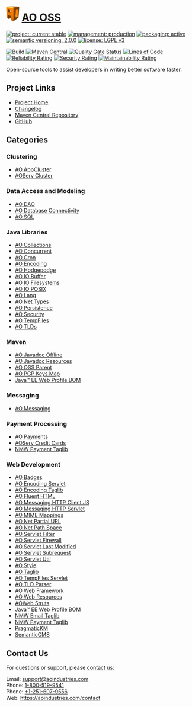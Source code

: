 # [<img src="ao-logo.png" alt="AO Logo" width="35" height="40">](https://github.com/aoindustries) [AO OSS](https://github.com/aoindustries/ao-oss)

[![project: current stable](https://oss.aoapps.com/ao-badges/project-current-stable.svg)](https://aoindustries.com/life-cycle#project-current-stable)
[![management: production](https://oss.aoapps.com/ao-badges/management-production.svg)](https://aoindustries.com/life-cycle#management-production)
[![packaging: active](https://oss.aoapps.com/ao-badges/packaging-active.svg)](https://aoindustries.com/life-cycle#packaging-active)  
[![semantic versioning: 2.0.0](https://oss.aoapps.com/ao-badges/semver-2.0.0.svg)](http://semver.org/spec/v2.0.0.html)
[![license: LGPL v3](https://oss.aoapps.com/ao-badges/license-lgpl-3.0.svg)](https://www.gnu.org/licenses/lgpl-3.0)

[![Build](https://github.com/aoindustries/ao-oss/workflows/Build/badge.svg?branch=master)](https://github.com/aoindustries/ao-oss/actions?query=workflow%3ABuild)
[![Maven Central](https://maven-badges.herokuapp.com/maven-central/com.aoapps/ao-oss/badge.svg)](https://maven-badges.herokuapp.com/maven-central/com.aoapps/ao-oss)
[![Quality Gate Status](https://sonarcloud.io/api/project_badges/measure?branch=master&project=com.aoapps%3Aao-oss&metric=alert_status)](https://sonarcloud.io/dashboard?branch=master&id=com.aoapps%3Aao-oss)
[![Lines of Code](https://sonarcloud.io/api/project_badges/measure?branch=master&project=com.aoapps%3Aao-oss&metric=ncloc)](https://sonarcloud.io/component_measures?branch=master&id=com.aoapps%3Aao-oss&metric=ncloc)  
[![Reliability Rating](https://sonarcloud.io/api/project_badges/measure?branch=master&project=com.aoapps%3Aao-oss&metric=reliability_rating)](https://sonarcloud.io/component_measures?branch=master&id=com.aoapps%3Aao-oss&metric=Reliability)
[![Security Rating](https://sonarcloud.io/api/project_badges/measure?branch=master&project=com.aoapps%3Aao-oss&metric=security_rating)](https://sonarcloud.io/component_measures?branch=master&id=com.aoapps%3Aao-oss&metric=Security)
[![Maintainability Rating](https://sonarcloud.io/api/project_badges/measure?branch=master&project=com.aoapps%3Aao-oss&metric=sqale_rating)](https://sonarcloud.io/component_measures?branch=master&id=com.aoapps%3Aao-oss&metric=Maintainability)

Open-source tools to assist developers in writing better software faster.

## Project Links
* [Project Home](https://oss.aoapps.com/)
* [Changelog](https://oss.aoapps.com/changelog)
* [Maven Central Repository](https://search.maven.org/artifact/com.aoapps/ao-oss)
* [GitHub](https://github.com/aoindustries/ao-oss)

## Categories
### Clustering
* [AO AppCluster](https://github.com/aoindustries/ao-appcluster)
* [AOServ Cluster](https://github.com/aoindustries/aoserv-cluster)
### Data Access and Modeling
* [AO DAO](https://github.com/aoindustries/ao-dao)
* [AO Database Connectivity](https://github.com/aoindustries/ao-dbc)
* [AO SQL](https://github.com/aoindustries/ao-sql)
### Java Libraries
* [AO Collections](https://github.com/aoindustries/ao-collections)
* [AO Concurrent](https://github.com/aoindustries/ao-concurrent)
* [AO Cron](https://github.com/aoindustries/ao-cron)
* [AO Encoding](https://github.com/aoindustries/ao-encoding)
* [AO Hodgepodge](https://github.com/aoindustries/ao-hodgepodge)
* [AO IO Buffer](https://github.com/aoindustries/ao-io-buffer)
* [AO IO Filesystems](https://github.com/aoindustries/ao-io-filesystems)
* [AO IO POSIX](https://github.com/aoindustries/ao-io-posix)
* [AO Lang](https://github.com/aoindustries/ao-lang)
* [AO Net Types](https://github.com/aoindustries/ao-net-types)
* [AO Persistence](https://github.com/aoindustries/ao-persistence)
* [AO Security](https://github.com/aoindustries/ao-security)
* [AO TempFiles](https://github.com/aoindustries/ao-tempfiles)
* [AO TLDs](https://github.com/aoindustries/ao-tlds)
### Maven
* [AO Javadoc Offline](https://github.com/aoindustries/ao-javadoc-offline)
* [AO Javadoc Resources](https://github.com/aoindustries/ao-javadoc-resources)
* [AO OSS Parent](https://github.com/aoindustries/ao-oss-parent)
* [AO PGP Keys Map](https://github.com/aoindustries/pgp-keys-map)
* [Java™ EE Web Profile BOM](https://github.com/aoindustries/javaee-web-api-bom)
### Messaging
* [AO Messaging](https://github.com/aoindustries/ao-messaging)
### Payment Processing
* [AO Payments](https://github.com/aoindustries/ao-payments)
* [AOServ Credit Cards](https://github.com/aoindustries/aoserv-credit-cards)
* [NMW Payment Taglib](https://github.com/newmediaworks/nmw-payment-taglib)
### Web Development
* [AO Badges](https://github.com/aoindustries/ao-badges)
* [AO Encoding Servlet](https://github.com/aoindustries/ao-encoding-servlet)
* [AO Encoding Taglib](https://github.com/aoindustries/ao-encoding-taglib)
* [AO Fluent HTML](https://github.com/aoindustries/ao-fluent-html)
* [AO Messaging HTTP Client JS](https://github.com/aoindustries/ao-messaging-http-client-js)
* [AO Messaging HTTP Servlet](https://github.com/aoindustries/ao-messaging-http-servlet)
* [AO MIME Mappings](https://github.com/aoindustries/ao-mime-mappings)
* [AO Net Partial URL](https://github.com/aoindustries/ao-net-partial-url)
* [AO Net Path Space](https://github.com/aoindustries/ao-net-path-space)
* [AO Servlet Filter](https://github.com/aoindustries/ao-servlet-filter)
* [AO Servlet Firewall](https://github.com/aoindustries/ao-servlet-firewall)
* [AO Servlet Last Modified](https://github.com/aoindustries/ao-servlet-last-modified)
* [AO Servlet Subrequest](https://github.com/aoindustries/ao-servlet-subrequest)
* [AO Servlet Util](https://github.com/aoindustries/ao-servlet-util)
* [AO Style](https://github.com/aoindustries/ao-style)
* [AO Taglib](https://github.com/aoindustries/ao-taglib)
* [AO TempFiles Servlet](https://github.com/aoindustries/ao-tempfiles-servlet)
* [AO TLD Parser](https://github.com/aoindustries/ao-tld-parser)
* [AO Web Framework](https://github.com/aoindustries/ao-web-framework)
* [AO Web Resources](https://github.com/aoindustries/ao-web-resources)
* [AOWeb Struts](https://github.com/aoindustries/aoweb-struts)
* [Java™ EE Web Profile BOM](https://github.com/aoindustries/javaee-web-api-bom)
* [NMW Email Taglib](https://github.com/newmediaworks/nmw-email-taglib)
* [NMW Payment Taglib](https://github.com/newmediaworks/nmw-payment-taglib)
* [PragmaticKM](https://github.com/aoindustries/pragmatickm)
* [SemanticCMS](https://github.com/aoindustries/semanticcms)

## Contact Us
For questions or support, please [contact us](https://aoindustries.com/contact):

Email: [support@aoindustries.com](mailto:support@aoindustries.com)  
Phone: [1-800-519-9541](tel:1-800-519-9541)  
Phone: [+1-251-607-9556](tel:+1-251-607-9556)  
Web: https://aoindustries.com/contact
